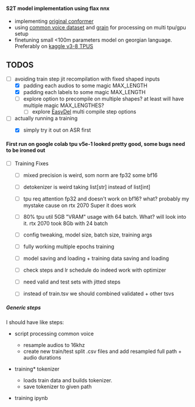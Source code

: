 #### S2T model implementation using flax nnx

* implementing [original conformer](https://arxiv.org/pdf/2005.08100)
* using [common voice dataset](https://commonvoice.mozilla.org/en/datasets) and [grain](https://github.com/google/grain) for processing on multi tpu/gpu setup
* finetuning small <100m parameters model on georgian language. Preferably on [kaggle v3-8 TPUS](https://www.kaggle.com/docs/tpu)


## TODOS

- [ ] avoiding train step jit recompilation with fixed shaped inputs
    - [x] padding each audios to some magic MAX_LENGTH
    - [x] padding each labels to some magic MAX_LENGTH
    - [ ] explore option to precompile on multiple shapes? at least will have multiple magic MAX_LENGTHES?
        - [ ] explore [EasyDel](https://github.com/erfanzar/EasyDeL) multi compile step options
- [ ] actually running a training
    - [x] simply try it out on ASR first


#### First run on google colab tpu v5e-1 looked pretty good, some bugs need to be ironed out

- [ ] Training Fixes
    - [ ] mixed precision is weird, som norm are fp32 some bf16
    - [ ] detokenizer is weird taking list[str] instead of list[int]
    - [ ] tpu req attention fp32 and doesn't work on bf16? what? probably my mystake cause on rtx 2070 Super it does work
    - [ ] 80% tpu util 5GB "VRAM" usage with 64 batch. What? will look into it. rtx 2070 took 8Gb with 24 batch
    - [ ] config tweaking, model size, batch size, training args
    - [ ] fully working multiple epochs training
    - [ ] model saving and loading + training data saving and loading
    - [ ] check steps and lr schedule do indeed work with optimizer 
    - [ ] need valid and test sets with jitted steps
    - [ ] instead of train.tsv we should combined validated + other tsvs


##### Generic steps

I should have like steps:

* script processing common voice
    * resample audios to 16khz
    * create new train/test split .csv files and add resampled full path + audio durations

* training* tokenizer 
    * loads train data and builds tokenizer. 
    * save tokenizer to given path

* training ipynb